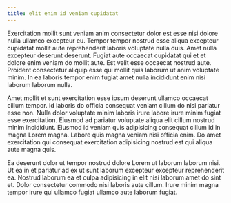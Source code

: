 ```yaml
---
title: elit enim id veniam cupidatat
---
```


Exercitation mollit sunt veniam anim consectetur dolor est esse nisi dolore nulla ullamco excepteur eu. Tempor tempor nostrud esse aliqua excepteur cupidatat mollit aute reprehenderit laboris voluptate nulla duis. Amet nulla excepteur deserunt deserunt. Fugiat aute occaecat cupidatat qui et et dolore enim veniam do mollit aute. Est velit esse occaecat nostrud aute. Proident consectetur aliquip esse qui mollit quis laborum ut anim voluptate minim. In ea laboris tempor enim fugiat amet nulla incididunt enim nisi laborum laborum nulla.

Amet mollit et sunt exercitation esse ipsum deserunt ullamco occaecat cillum tempor. Id laboris do officia consequat veniam cillum do nisi pariatur esse non. Nulla dolor voluptate minim laboris irure labore irure minim fugiat esse exercitation. Eiusmod ad pariatur voluptate aliqua elit cillum nostrud minim incididunt. Eiusmod id veniam quis adipisicing consequat cillum id in magna Lorem magna. Labore quis magna veniam nisi officia enim. Do amet exercitation qui consequat exercitation adipisicing nostrud est qui aliqua aute magna quis.

Ea deserunt dolor ut tempor nostrud dolore Lorem ut laborum laborum nisi. Ut ea in et pariatur ad ex ut sunt laborum excepteur excepteur reprehenderit ea. Nostrud laborum ea et culpa adipisicing in elit nisi laborum amet do sint et. Dolor consectetur commodo nisi laboris aute cillum. Irure minim magna tempor irure qui ullamco fugiat ullamco aute laborum fugiat.